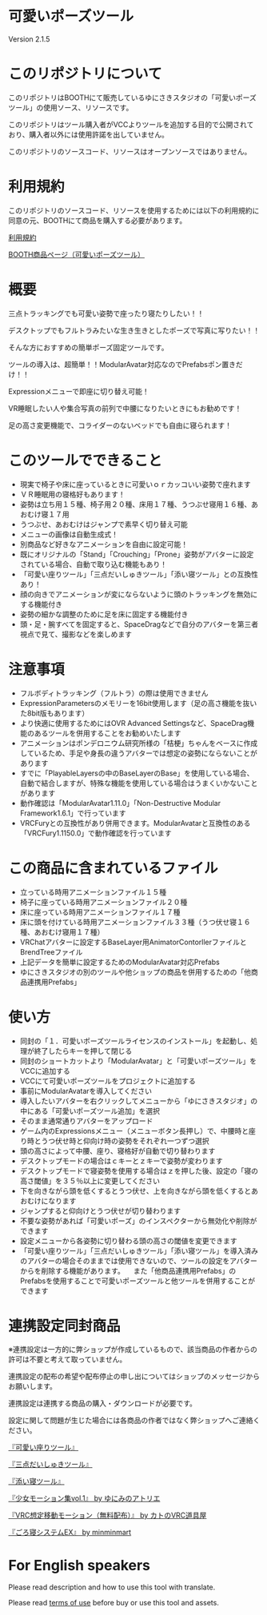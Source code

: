 # 可愛いポーズツール
Version 2.1.5

# このリポジトリについて
このリポジトリはBOOTHにて販売しているゆにさきスタジオの「可愛いポーズツール」の使用ソース、リソースです。

このリポジトリはツール購入者がVCCよりツールを追加する目的で公開されており、購入者以外には使用許諾を出していません。

このリポジトリのソースコード、リソースはオープンソースではありません。


# 利用規約
このリポジトリのソースコード、リソースを使用するためには以下の利用規約に同意の元、BOOTHにて商品を購入する必要があります。

[利用規約](https://github.com/UnisakiStudio/KawaiiPosing/raw/main/Packages/jp.unisakistudio.kawaiiposing/%E5%8F%AF%E6%84%9B%E3%81%84%E3%83%9D%E3%83%BC%E3%82%BA%E3%83%84%E3%83%BC%E3%83%AB%E5%88%A9%E7%94%A8%E8%A6%8F%E7%B4%84%EF%BC%88%E6%97%A5%E6%9C%AC%E8%AA%9E%E7%89%88%EF%BC%89Ver2.0.0.pdf)

[BOOTH商品ページ（可愛いポーズツール）](https://yunisaki.booth.pm/items/5479202)

# 概要
三点トラッキングでも可愛い姿勢で座ったり寝たりしたい！！

デスクトップでもフルトラみたいな生き生きとしたポーズで写真に写りたい！！

そんな方におすすめの簡単ポーズ固定ツールです。

ツールの導入は、超簡単！！ModularAvatar対応なのでPrefabsポン置きだけ！！

Expressionメニューで即座に切り替え可能！

VR睡眠したい人や集合写真の前列で中腰になりたいときにもお勧めです！

足の高さ変更機能で、コライダーのないベッドでも自由に寝られます！

# このツールでできること
- 現実で椅子や床に座っているときに可愛いｏｒカッコいい姿勢で座れます
- ＶＲ睡眠用の寝格好もあります！
- 姿勢は立ち用１５種、椅子用２０種、床用１７種、うつぶせ寝用１６種、あおむけ寝１７用
- うつぶせ、あおむけはジャンプで素早く切り替え可能
- メニューの画像は自動生成式！
- 別商品など好きなアニメーションを自由に設定可能！
- 既にオリジナルの「Stand」「Crouching」「Prone」姿勢がアバターに設定されている場合、自動で取り込む機能もあり！
- 「可愛い座りツール」「三点だいしゅきツール」「添い寝ツール」との互換性あり！
- 顔の向きでアニメーションが変にならないように頭のトラッキングを無効にする機能付き
- 姿勢の細かな調整のために足を床に固定する機能付き
- 頭・足・腕すべてを固定すると、SpaceDragなどで自分のアバターを第三者視点で見て、撮影などを楽しめます

# 注意事項
- フルボディトラッキング（フルトラ）の際は使用できません
- ExpressionParametersのメモリーを16bit使用します（足の高さ機能を抜いた8bit版もあります）
- より快適に使用するためにはOVR Advanced Settingsなど、SpaceDrag機能のあるツールを併用することをお勧めいたします
- アニメーションはポンデロニウム研究所様の「桔梗」ちゃんをベースに作成しているため、手足や身長の違うアバターでは想定の姿勢にならないことがあります
- すでに「PlayableLayersの中のBaseLayerのBase」を使用している場合、自動で結合しますが、特殊な機能を使用している場合はうまくいかないことがあります
- 動作確認は「ModularAvatar1.11.0」「Non-Destructive Modular Framework1.6.1」で行っています
- VRCFuryとの互換性があり併用できます。ModularAvatarと互換性のある「VRCFury1.1150.0」で動作確認を行っています

# この商品に含まれているファイル
- 立っている時用アニメーションファイル１５種
- 椅子に座っている時用アニメーションファイル２０種
- 床に座っている時用アニメーションファイル１７種
- 床に頭を付けている時用アニメーションファイル３３種（うつ伏せ寝１６種、あおむけ寝用１７種）
- VRChatアバターに設定するBaseLayer用AnimatorContorllerファイルとBrendTreeファイル
- 上記データを簡単に設定するためのModularAvatar対応Prefabs
- ゆにさきスタジオの別のツールや他ショップの商品を併用するための「他商品連携用Prefabs」

# 使い方
- 同封の「１．可愛いポーズツールライセンスのインストール」を起動し、処理が終了したらキーを押して閉じる
- 同封のショートカットより「ModularAvatar」と「可愛いポーズツール」をVCCに追加する
- VCCにて可愛いポーズツールをプロジェクトに追加する
- 事前にModularAvatarを導入してください
- 導入したいアバターを右クリックしてメニューから「ゆにさきスタジオ」の中にある「可愛いポーズツール追加」を選択
- そのまま通常通りアバターをアップロード
- ゲーム内のExpressionsメニュー（メニューボタン長押し）で、中腰時と座り時とうつ伏せ時と仰向け時の姿勢をそれぞれ一つずつ選択
- 頭の高さによって中腰、座り、寝格好が自動で切り替わります
- デスクトップモードの場合はｃキーとｚキーで姿勢が変わります
- デスクトップモードで寝姿勢を使用する場合はｚを押した後、設定の「寝の高さ閾値」を３５％以上に変更してください
- 下を向きながら頭を低くするとうつ伏せ、上を向きながら頭を低くするとあおむけになります
- ジャンプすると仰向けとうつ伏せが切り替わります
- 不要な姿勢があれば「可愛いポーズ」のインスペクターから無効化や削除ができます
- 設定メニューから各姿勢に切り替わる頭の高さの閾値を変更できます
- 「可愛い座りツール」「三点だいしゅきツール」「添い寝ツール」を導入済みのアバターの場合そのままでは使用できないので、ツールの設定をアバターからを削除する機能があります。
　また「他商品連携用Prefabs」のPrefabsを使用することで可愛いポーズツールと他ツールを併用することができます

# 連携設定同封商品
※連携設定は一方的に弊ショップが作成しているもので、該当商品の作者からの許可は不要と考えて取っていません。

連携設定の配布の希望や配布停止の申し出についてはショップのメッセージからお願いします。

連携設定は連携する商品の購入・ダウンロードが必要です。

設定に関して問題が生じた場合には各商品の作者ではなく弊ショップへご連絡ください。

[『可愛い座りツール』](https://yunisaki.booth.pm/items/3611536)

[『三点だいしゅきツール』](https://yunisaki.booth.pm/items/3641334)

[『添い寝ツール』](https://yunisaki.booth.pm/items/3670993)

[『少女モーション集vol.1』 by ゆにみのアトリエ](https://unimirai.booth.pm/items/3512020)

[『VRC想定移動モーション（無料配布）』 by カトのVRC道具屋](https://booth.pm/ja/items/1285101)

[『ごろ寝システムEX』 by minminmart](https://minminmart.booth.pm/items/4233545)


# For English speakers
Please read description and how to use this tool with translate.

Please read [terms of use](https://github.com/UnisakiStudio/KawaiiPosing/raw/main/Packages/jp.unisakistudio.kawaiiposing/%E5%8F%AF%E6%84%9B%E3%81%84%E3%83%9D%E3%83%BC%E3%82%BA%E3%83%84%E3%83%BC%E3%83%AB%E5%88%A9%E7%94%A8%E8%A6%8F%E7%B4%84%EF%BC%88%E6%97%A5%E6%9C%AC%E8%AA%9E%E7%89%88%EF%BC%89Ver2.0.0.pdf) before buy or use this tool and assets.
